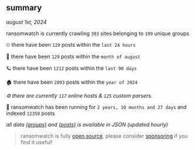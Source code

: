 
## summary
_august 1st, 2024_

ransomwatch is currently crawling `393` sites belonging to `199` unique groups

⏲ there have been `129` posts within the `last 24 hours`

🦈 there have been `129` posts within the `month of august`

🪐 there have been `1212` posts within the `last 90 days`

🏚 there have been `2893` posts within the `year of 2024`

_⚙️ there are currently `117` online hosts & `125` custom parsers._

🦕 ransomwatch has been running for `2 years, 10 months and 27 days` and indexed `12350` posts

_all data  [(groups)](http://ransomwhat.telemetry.ltd/groups) and [(posts)](http://ransomwhat.telemetry.ltd/posts) is available in JSON (updated hourly)_

> ransomwatch is fully [open source](https://github.com/joshhighet/ransomwatch#ransomwatch--). please consider [sponsoring](https://github.com/sponsors/joshhighet) if you find it useful!
